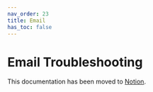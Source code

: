 ```yaml
---
nav_order: 23
title: Email
has_toc: false
---
```


# Email Troubleshooting

This documentation has been moved to [Notion](https://www.notion.so/Email-940405c8aa584a2b8317b3f2f7f152e8).

